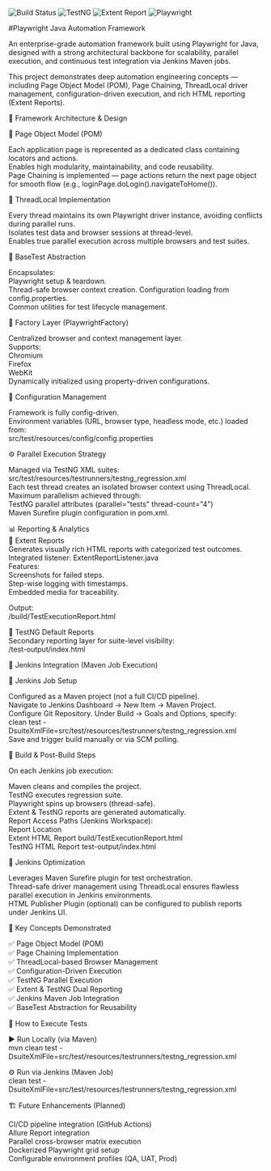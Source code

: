 ![Build Status](https://img.shields.io/badge/build-passing-brightgreen)
![TestNG](https://img.shields.io/badge/testng-7.9-blue)
![Extent Report](https://img.shields.io/badge/report-extent-orange)
![Playwright](https://img.shields.io/badge/automation-playwright-success)

#Playwright Java Automation Framework    

An enterprise-grade automation framework built using Playwright for Java, designed with a strong architectural backbone for scalability, parallel execution, and continuous test integration via Jenkins Maven jobs.  

This project demonstrates deep automation engineering concepts — including Page Object Model (POM), Page Chaining, ThreadLocal driver management, configuration-driven execution, and rich HTML reporting   (Extent Reports).    


🧱 Framework Architecture & Design    

🔹 Page Object Model (POM)  

Each application page is represented as a dedicated class containing locators and actions.  
Enables high modularity, maintainability, and code reusability.  
Page Chaining is implemented — page actions return the next page object for smooth flow (e.g., loginPage.doLogin().navigateToHome()).    

🔹 ThreadLocal Implementation  

Every thread maintains its own Playwright driver instance, avoiding conflicts during parallel runs.  
Isolates test data and browser sessions at thread-level.  
Enables true parallel execution across multiple browsers and test suites.  

🔹 BaseTest Abstraction  

Encapsulates:  
Playwright setup & teardown.  
Thread-safe browser context creation.
Configuration loading from config.properties.  
Common utilities for test lifecycle management.  

🔹 Factory Layer (PlaywrightFactory) 

Centralized browser and context management layer.  
Supports:  
Chromium  
Firefox  
WebKit  
Dynamically initialized using property-driven configurations.  

🔹 Configuration Management  

Framework is fully config-driven.  
Environment variables (URL, browser type, headless mode, etc.) loaded from:  
src/test/resources/config/config.properties  

⚙️ Parallel Execution Strategy  

Managed via TestNG XML suites:  
src/test/resources/testrunners/testng_regression.xml  
Each test thread creates an isolated browser context using ThreadLocal.  
Maximum parallelism achieved through:  
TestNG parallel attributes (parallel="tests" thread-count="4")  
Maven Surefire plugin configuration in pom.xml.  

📊 Reporting & Analytics  
🔸 Extent Reports  
Generates visually rich HTML reports with categorized test outcomes.  
Integrated listener: ExtentReportListener.java  
Features:  
Screenshots for failed steps.  
Step-wise logging with timestamps.  
Embedded media for traceability.  

Output:  
/build/TestExecutionReport.html  

🔸 TestNG Default Reports  
Secondary reporting layer for suite-level visibility:  
/test-output/index.html  

🧩 Jenkins Integration (Maven Job Execution)

🔸 Jenkins Job Setup  

Configured as a Maven project (not a full CI/CD pipeline).  
Navigate to Jenkins Dashboard → New Item → Maven Project.  
Configure Git Repository. 
Under Build → Goals and Options, specify:  
clean test -DsuiteXmlFile=src/test/resources/testrunners/testng_regression.xml  
Save and trigger build manually or via SCM polling.  

🔸 Build & Post-Build Steps  

On each Jenkins job execution:  

Maven cleans and compiles the project.  
TestNG executes regression suite.  
Playwright spins up browsers (thread-safe).  
Extent & TestNG reports are generated automatically.  
Report Access Paths (Jenkins Workspace):  
Report	Location  
Extent HTML Report	build/TestExecutionReport.html  
TestNG HTML Report	test-output/index.html 

🔸 Jenkins Optimization  

Leverages Maven Surefire plugin for test orchestration.  
Thread-safe driver management using ThreadLocal ensures flawless parallel execution in Jenkins environments.  
HTML Publisher Plugin (optional) can be configured to publish reports under Jenkins UI.  

🧠 Key Concepts Demonstrated  

✅ Page Object Model (POM)  
✅ Page Chaining Implementation  
✅ ThreadLocal-based Browser Management  
✅ Configuration-Driven Execution  
✅ TestNG Parallel Execution  
✅ Extent & TestNG Dual Reporting  
✅ Jenkins Maven Job Integration  
✅ BaseTest Abstraction for Reusability    

🧪 How to Execute Tests  

▶️ Run Locally (via Maven)  
mvn clean test -DsuiteXmlFile=src/test/resources/testrunners/testng_regression.xml  

⚙️ Run via Jenkins (Maven Job)  
clean test -DsuiteXmlFile=src/test/resources/testrunners/testng_regression.xml  

🏗️ Future Enhancements (Planned)  

CI/CD pipeline integration (GitHub Actions)  
Allure Report integration  
Parallel cross-browser matrix execution  
Dockerized Playwright grid setup  
Configurable environment profiles (QA, UAT, Prod)  


